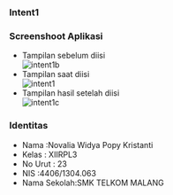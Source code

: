 ### Intent1 ###
### Screenshoot Aplikasi <br>
* Tampilan sebelum diisi<br>
![intent1b](https://cloud.githubusercontent.com/assets/22153524/19204947/b8d9fada-8d09-11e6-9759-eff964990926.PNG) <br>
* Tampilan saat diisi<br>
![intent1](https://cloud.githubusercontent.com/assets/22153524/19204946/b8d52b36-8d09-11e6-86a4-c35102351f8b.PNG) <br>
* Tampilan hasil setelah diisi<br>
![intent1c](https://cloud.githubusercontent.com/assets/22153524/19204945/b8d4ceca-8d09-11e6-8b90-95489f67854d.PNG) <br>

### Identitas ###
* Nama        :Novalia Widya Popy Kristanti
* Kelas       : XIIRPL3
* No Urut     : 23
* NIS         :4406/1304.063
* Nama Sekolah:SMK TELKOM MALANG
